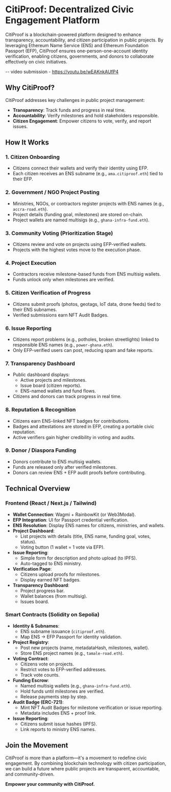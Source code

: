 # CitiProof: Decentralized Civic Engagement Platform  

CitiProof is a blockchain-powered platform designed to enhance transparency, accountability, and citizen participation in public projects. By leveraging Ethereum Name Service (ENS) and Ethereum Foundation Passport (EFP), CitiProof ensures one-person-one-account identity verification, enabling citizens, governments, and donors to collaborate effectively on civic initiatives.  

-- video submission - https://youtu.be/wEAKnkAUfP4

## Why CitiProof?  
CitiProof addresses key challenges in public project management:  
- **Transparency**: Track funds and progress in real time.  
- **Accountability**: Verify milestones and hold stakeholders responsible.  
- **Citizen Engagement**: Empower citizens to vote, verify, and report issues.  

## How It Works  

### 1. Citizen Onboarding  
- Citizens connect their wallets and verify their identity using EFP.  
- Each citizen receives an ENS subname (e.g., `ama.citiproof.eth`) tied to their EFP.  

### 2. Government / NGO Project Posting  
- Ministries, NGOs, or contractors register projects with ENS names (e.g., `accra-road.eth`).  
- Project details (funding goal, milestones) are stored on-chain.  
- Project wallets are named multisigs (e.g., `ghana-infra-fund.eth`).  

### 3. Community Voting (Prioritization Stage)  
- Citizens review and vote on projects using EFP-verified wallets.  
- Projects with the highest votes move to the execution phase.  

### 4. Project Execution  
- Contractors receive milestone-based funds from ENS multisig wallets.  
- Funds unlock only when milestones are verified.  

### 5. Citizen Verification of Progress  
- Citizens submit proofs (photos, geotags, IoT data, drone feeds) tied to their ENS subnames.  
- Verified submissions earn NFT Audit Badges.  

### 6. Issue Reporting  
- Citizens report problems (e.g., potholes, broken streetlights) linked to responsible ENS names (e.g., `power-ghana.eth`).  
- Only EFP-verified users can post, reducing spam and fake reports.  

### 7. Transparency Dashboard  
- Public dashboard displays:  
  - Active projects and milestones.  
  - Issue board (citizen reports).  
  - ENS-named wallets and fund flows.  
- Citizens and donors can track progress in real time.  

### 8. Reputation & Recognition  
- Citizens earn ENS-linked NFT badges for contributions.  
- Badges and attestations are stored in EFP, creating a portable civic reputation.  
- Active verifiers gain higher credibility in voting and audits.  

### 9. Donor / Diaspora Funding  
- Donors contribute to ENS multisig wallets.  
- Funds are released only after verified milestones.  
- Donors can review ENS + EFP audit proofs before contributing.  

## Technical Overview  

### Frontend (React / Next.js / Tailwind)  
- **Wallet Connection**: Wagmi + RainbowKit (or Web3Modal).  
- **EFP Integration**: UI for Passport credential verification.  
- **ENS Resolution**: Display ENS names for citizens, ministries, and wallets.  
- **Project Dashboard**:  
  - List projects with details (title, ENS name, funding goal, votes, status).  
  - Voting button (1 wallet = 1 vote via EFP).  
- **Issue Reporting**:  
  - Simple form for description and photo upload (to IPFS).  
  - Auto-tagged to ENS ministry.  
- **Verification Page**:  
  - Citizens upload proofs for milestones.  
  - Display earned NFT badges.  
- **Transparency Dashboard**:  
  - Project progress bar.  
  - Wallet balances (from multisig).  
  - Issues board.  

### Smart Contracts (Solidity on Sepolia)  
- **Identity & Subnames**:  
  - ENS subname issuance (`citiproof.eth`).  
  - Map ENS → EFP Passport for identity validation.  
- **Project Registry**:  
  - Post new projects (name, metadataHash, milestones, wallet).  
  - Store ENS project names (e.g., `tamale-road.eth`).  
- **Voting Contract**:  
  - Citizens vote on projects.  
  - Restrict votes to EFP-verified addresses.  
  - Track vote counts.  
- **Funding Escrow**:  
  - Named multisig wallets (e.g., `ghana-infra-fund.eth`).  
  - Hold funds until milestones are verified.  
  - Release payments step by step.  
- **Audit Badge (ERC-721)**:  
  - Mint NFT Audit Badges for milestone verification or issue reporting.  
  - Metadata includes ENS + proof link.  
- **Issue Reporting**:  
  - Citizens submit issue hashes (IPFS).  
  - Link reports to ministry ENS names.  

## Join the Movement  
CitiProof is more than a platform—it's a movement to redefine civic engagement. By combining blockchain technology with citizen participation, we can build a future where public projects are transparent, accountable, and community-driven.  

**Empower your community with CitiProof.**  